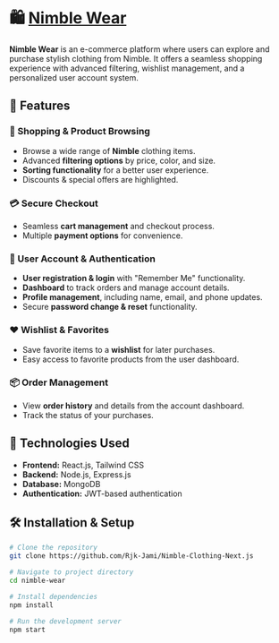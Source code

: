 # 🛍️ [Nimble Wear](https://nimble-clothing-next-js.vercel.app)

**Nimble Wear** is an e-commerce platform where users can explore and purchase stylish clothing from Nimble. It offers a seamless shopping experience with advanced filtering, wishlist management, and a personalized user account system.

## 🚀 Features

### 🛒 Shopping & Product Browsing
- Browse a wide range of **Nimble** clothing items.
- Advanced **filtering options** by price, color, and size.
- **Sorting functionality** for a better user experience.
- Discounts & special offers are highlighted.

### 💳 Secure Checkout
- Seamless **cart management** and checkout process.
- Multiple **payment options** for convenience.

### 📜 User Account & Authentication
- **User registration & login** with "Remember Me" functionality.
- **Dashboard** to track orders and manage account details.
- **Profile management**, including name, email, and phone updates.
- Secure **password change & reset** functionality.

### ❤️ Wishlist & Favorites
- Save favorite items to a **wishlist** for later purchases.
- Easy access to favorite products from the user dashboard.

### 📦 Order Management
- View **order history** and details from the account dashboard.
- Track the status of your purchases.

## 🔧 Technologies Used
- **Frontend:** React.js, Tailwind CSS
- **Backend:** Node.js, Express.js
- **Database:** MongoDB
- **Authentication:** JWT-based authentication

<!-- ## 📸 Screenshots
![Product Page](./screenshots/product-page.png)
![User Dashboard](./screenshots/user-dashboard.png) -->

## 🛠️ Installation & Setup

```bash
# Clone the repository
git clone https://github.com/Rjk-Jami/Nimble-Clothing-Next.js

# Navigate to project directory
cd nimble-wear

# Install dependencies
npm install

# Run the development server
npm start
